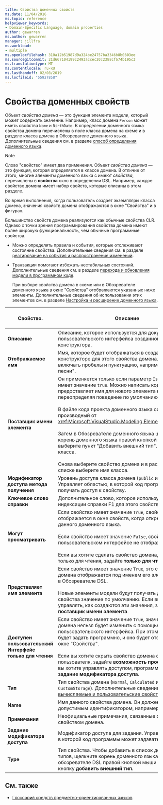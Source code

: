 ```yaml
---
title: Свойства доменных свойств
ms.date: 11/04/2016
ms.topic: reference
helpviewer_keywords:
- Domain-Specific Language, domain properties
author: gewarren
ms.author: gewarren
manager: jillfra
ms.workload:
- multiple
ms.openlocfilehash: 310a12b51987d9a324be24757ba3346b8b0303ee
ms.sourcegitcommit: 21d667104199c2493accec20c2388cf674b195c3
ms.translationtype: MT
ms.contentlocale: ru-RU
ms.lasthandoff: 02/08/2019
ms.locfileid: "55927858"
---
```

# <a name="properties-of-domain-properties"></a>Свойства доменных свойств
Объект *свойства домена* — это функция элемента модели, который может содержать значение. Например, класс домена `Person` может иметь свойства `Name` и `BirthDate`. В определении доменного языка свойства домена перечислены в поле класса домена на схеме и в разделе класса домена в Обозревателе доменного языка. Дополнительные сведения см. в разделе [способ определения доменного языка](../modeling/how-to-define-a-domain-specific-language.md).

> [!NOTE]
>  Слово "свойство" имеет два применения. Объект *свойства домена* — это функция, которая определяется в классе домена. В отличие от этого, многие элементы доменного языка с имеют *свойства*, перечислены в **свойства** окно в определении DSL. Например, каждое свойство домена имеет набор свойств, которые описаны в этом разделе.

 Во время выполнения, когда пользователь создает экземпляры класса домена, значения свойств домена отображаются в окне "Свойства" и в фигурах.

 Большинство свойств домена реализуются как обычные свойства CLR. Однако с точки зрения программирования свойства домена имеют более широкую функциональность, чем обычные программные свойства.

- Можно определять правила и события, которые отслеживают состояние свойства. Дополнительные сведения см. в разделе [реагирование на события и распространение изменений](../modeling/responding-to-and-propagating-changes.md).

- Транзакции помогают избежать нестабильных состояний. Дополнительные сведения см. в разделе [перехода и обновления модели в программном коде](../modeling/navigating-and-updating-a-model-in-program-code.md).

  При выборе свойства домена в схеме или в Обозревателе доменного языка в окне "Свойства" отображаются указанные ниже элементы. Дополнительные сведения об использовании этих элементов см. в разделе [Настройка и расширение доменного языка](../modeling/customizing-and-extending-a-domain-specific-language.md).

|Свойство.|Описание|Значение по умолчанию|
|-|-|-|
|**Описание**|Описание, которое используется для документирования пользовательского интерфейса созданного конструктора.|\<none>|
|**Отображаемое имя**|Имя, которое будет отображаться в созданном конструкторе для этого свойства домена. Оно может включать пробелы и пунктуацию, например "Заголовок песни".|\<none>|
|**Поставщик имени элемента**|Он применяется только если параметр `Is Element Name` имеет значение `true`. Можно написать код, который предоставляет имя для нового элемента класса домена, переопределяя поведение по умолчанию.<br /><br /> В файле кода проекта доменного языка создайте класс, производный от <xref:Microsoft.VisualStudio.Modeling.ElementNameProvider>.<br /><br /> Затем в Обозревателе доменного языка щелкните корень доменного языка правой кнопкой мыши и выберите пункт "Добавить внешний тип". Введите имя класса.<br /><br /> Снова выберите свойство домена и в раскрывающемся списке выберите имя класса.|\<none>|
|**Модификатор доступа метода получения**|Уровень доступа класса домена (`public` или `internal`). Управляет областью, в которой код программы может получать доступ к свойству.|`public`|
|**Ключевое слово справки**|Дополнительное слово, которое используется для индексации справки F1 для этого свойства домена.|\<none>|
|**Могут просматривать**|Если свойство имеет значение `True`, свойство домена отображается в окне свойств, когда открыты модели данного доменного языка.<br /><br /> Если свойство имеет значение `False`, свойство домена в пользовательском интерфейсе не отображается.<br /><br /> Если вы хотите сделать свойство домена, видна, но только для чтения, задайте **только для чтения**.|`True`|
|**Представляет имя элемента**|Если свойство имеет значение `True`, это свойство домена отображается под именем его элемента модели в Обозревателе DSL.<br /><br /> Новые элементы модели будут получать для этого свойства значение по умолчанию. Если вы хотите управлять, как создаются эти значения, задайте **поставщик имени элемента**.|`False`|
|**Доступен пользовательский Интерфейс только для чтения**|Если свойство имеет значение `True`, значение свойства домена нельзя будет изменить с помощью пользовательского интерфейса. При этом его можно будет задать программно, и оно будет отображаться в окне "Свойства".<br /><br /> Если вы хотите скрыть свойство домена от пользователя, задайте **возможность просмотра**. Если вы хотите управлять доступом, программы, задайте **задание модификатора доступа**.|`False`|
|**Тип**|Тип свойства домена (`Normal`, `Calculated` или `CustomStorage`). Дополнительные сведения см. в разделе [вычисляемые и пользовательские свойства хранилища](../modeling/calculated-and-custom-storage-properties.md).|`Normal`|
|**Name**|Имя данного свойства домена. Он должен быть допустимым идентификатором, например **SongTitle**.|\<none>|
|**Примечания**|Неофициальные примечания, связанные с данным свойством домена.|\<none>|
|**Задание модификатора доступа**|Модификатор доступа для задания. Управляет областью, в которой код программы может задавать свойство.|`public`|
|**Type**|Тип свойства. Чтобы добавить в список доступных типов, щелкните корень доменного языка в обозревателе DSL правой кнопкой мыши и нажмите кнопку **добавить внешний тип**.|`String`|

## <a name="see-also"></a>См. также

- [Глоссарий средств предметно-ориентированных языков](https://msdn.microsoft.com/ca5e84cb-a315-465c-be24-76aa3df276aa)
